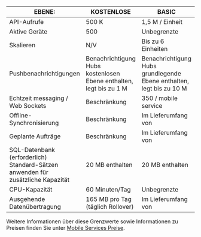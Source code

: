 
| EBENE: | KOSTENLOSE | BASIC | STANDARD |
|----|----|----|----|
| API-Aufrufe | 500 K | 1,5 M / Einheit | 15 M / Einheit |
| Aktive Geräte | 500 | Unbegrenzte | Unbegrenzte |
| Skalieren | N/V | Bis zu 6 Einheiten | Unbegrenzte Einheiten |
| Pushbenachrichtigungen | Benachrichtigung Hubs kostenlosen Ebene enthalten, legt bis zu 1 M | Benachrichtigung Hubs grundlegende Ebene enthalten, legt bis zu 10 M | Benachrichtigung Hubs Standard-Kategorie enthalten und legt bis zu 10 M |
| Echtzeit messaging /<br/>Web Sockets | Beschränkung | 350 / mobile service | Unbegrenzte |
| Offline-Synchronisierung | Beschränkung | Im Lieferumfang von | Im Lieferumfang von |
| Geplante Aufträge  | Beschränkung | Im Lieferumfang von | Im Lieferumfang von |
| SQL-Datenbank (erforderlich) <br/>Standard-Sätzen anwenden für zusätzliche Kapazität | 20 MB enthalten | 20 MB enthalten | 20 MB enthalten |
| CPU-Kapazität | 60 Minuten/Tag | Unbegrenzte | Unbegrenzte |
| Ausgehende Datenübertragung | 165 MB pro Tag (täglich Rollover) | Im Lieferumfang von | Im Lieferumfang von |

Weitere Informationen über diese Grenzwerte sowie Informationen zu Preisen finden Sie unter [Mobile Services Preise](https://azure.microsoft.com/pricing/details/mobile-services/). 
